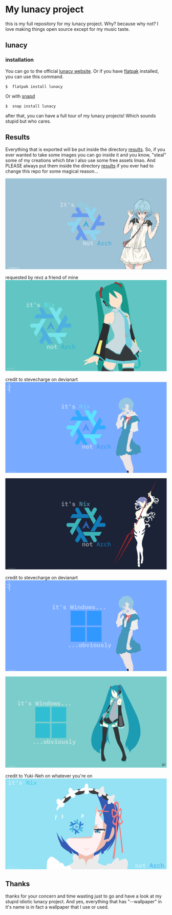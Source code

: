 # My lunacy project

this is my full repository for my lunacy project. Why? because why not? I love making things open source except for my music taste.

## lunacy

### installation

You can go to the official [lunacy website](https://icons8.com/lunacy). Or if you have [flatpak](https://flatpak.org/) installed, you can use this command.
```
$  flatpak install lunacy
```
Or with [snapd](https://snapcraft.io/)
```
$  snap install lunacy
```

after that, you can have a full tour of my lunacy projects! Which sounds stupid but who cares.

## Results

Everything that is exported will be put inside the directory [results](https://github.com/berakpaijo/lunacy-projects-of-mine-because-why-not-/tree/main/results). So, if you ever wanted to take some images you can go inside it and you know, "steal" some of my creations which btw I also use some free assets lmao. And PLEASE always put them inside the directory [results](https://github.com/berakpaijo/lunacy-projects-of-mine-because-why-not-/tree/main/results) if you ever had to change this repo for some magical reason...


![image](https://github.com/berakpaijo/lunacy-projects-of-mine-because-why-not-/blob/main/results/cool_bg_final.png)

requested by revz a friend of mine
![image](https://github.com/berakpaijo/lunacy-projects-of-mine-because-why-not-/blob/main/results/the_wallpaper_my_friend_requested.png)

credit to stevecharge on devianart
![image](https://github.com/berakpaijo/lunacy-projects-of-mine-because-why-not-/blob/main/results/credit%20to%20stevecharge%20on%20devianart.png)

![image](https://github.com/berakpaijo/lunacy-projects-of-mine-because-why-not-/blob/main/results/rei%20with%20longinus%20spear.png)

credit to stevecharge on devianart
![image](https://github.com/berakpaijo/lunacy-projects-of-mine-because-why-not-/blob/main/results/credit%20to%20stevencharge%20on%20devian%20art%20(windog).png)

![image](https://github.com/berakpaijo/lunacy-projects-of-mine-because-why-not-/blob/main/results/windog%20because%20I%20hate%20it.png)

credit to Yuki-Neh on whatever you're on
![image](https://github.com/berakpaijo/lunacy-projects-of-mine-because-why-not-/blob/main/results/nih%20reqan%20lu%20framuba%20wkwkwkwk.png)

## Thanks

thanks for your concern and time wasting just to go and have a look at my stupid idiotic lunacy project. And yes, everything that has "--wallpaper" in it's name is in fact a wallpaper that I use or used.
